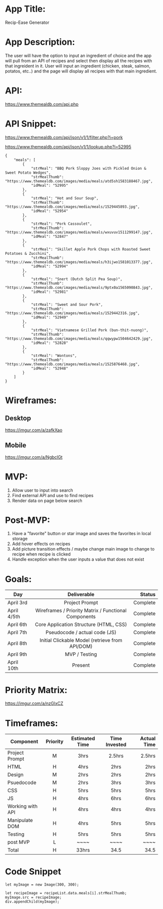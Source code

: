 # App Title: 

Recip-Ease Generator

# App Description: 

The user will have the option to input an ingredient of choice and the app will pull from an API of recipes and select then display all the recipes with that ingreident in it.
User will input an ingredient (chicken, steak, salmon, potatos, etc..) and the page will display all recipes with that main ingredient.

# API: 

https://www.themealdb.com/api.php


# API Snippet: 


https://www.themealdb.com/api/json/v1/1/filter.php?i=pork

https://www.themealdb.com/api/json/v1/1/lookup.php?i=52995

```
{
    "meals": [
        {
            "strMeal": "BBQ Pork Sloppy Joes with Pickled Onion & Sweet Potato Wedges",
            "strMealThumb": "https://www.themealdb.com/images/media/meals/atd5sh1583188467.jpg",
            "idMeal": "52995"
        },
        {
            "strMeal": "Hot and Sour Soup",
            "strMealThumb": "https://www.themealdb.com/images/media/meals/1529445893.jpg",
            "idMeal": "52954"
        },
        {
            "strMeal": "Pork Cassoulet",
            "strMealThumb": "https://www.themealdb.com/images/media/meals/wxuvuv1511299147.jpg",
            "idMeal": "52847"
        },
        {
            "strMeal": "Skillet Apple Pork Chops with Roasted Sweet Potatoes & Zucchini",
            "strMealThumb": "https://www.themealdb.com/images/media/meals/h3ijwo1581013377.jpg",
            "idMeal": "52994"
        },
        {
            "strMeal": "Snert (Dutch Split Pea Soup)",
            "strMealThumb": "https://www.themealdb.com/images/media/meals/9ptx0a1565090843.jpg",
            "idMeal": "52981"
        },
        {
            "strMeal": "Sweet and Sour Pork",
            "strMealThumb": "https://www.themealdb.com/images/media/meals/1529442316.jpg",
            "idMeal": "52949"
        },
        {
            "strMeal": "Vietnamese Grilled Pork (bun-thit-nuong)",
            "strMealThumb": "https://www.themealdb.com/images/media/meals/qqwypw1504642429.jpg",
            "idMeal": "52828"
        },
        {
            "strMeal": "Wontons",
            "strMealThumb": "https://www.themealdb.com/images/media/meals/1525876468.jpg",
            "idMeal": "52948"
        }
    ]
}
```


# Wireframes: 

## Desktop
<!-- https://app.diagrams.net/#G1cXtZlDyh2oefCTbe6kmqAu9uKeNs5DSI -->

https://imgur.com/a/zafkXao

## Mobile
<!-- https://wireframe.cc/pro/edit/330765 -->

https://imgur.com/a/NgbclGt

# MVP: 

1) Allow user to input into search
2) Find external API and use to find recipes
3) Render data on page below search


# Post-MVP: 

1) Have a "favorite" button or star image and saves the favorites in local storage
2) Add hover effects on recipes
3) Add picture transition effects / maybe change main image to change to recipe when recipe is clicked
4) Handle exception when the user inputs a value that does not exist

# Goals: 
|Day	       | Deliverable	                                        | Status     |
|--------------|:------------------------------------------------------:| ----------:|
|April 3rd	   | Project Prompt	                                        | Complete |
|April 4/5th   | Wireframes / Priority Matrix / Functional Components	| Complete |
|April 6th	   | Core Application Structure (HTML, CSS)	                | Complete |
|April 7th	   | Pseudocode / actual code (JS)                          | Complete |
|April 8th	   | Initial Clickable Model	 (retrieve from API/DOM)    | Complete |
|April 9th	   | MVP / Testing                                          | Complete |
|April 10th	   | Present	                                            | Complete |

# Priority Matrix: 

<!-- https://app.diagrams.net/#G1eahL1loI7Yy73Yxicmc9yj5gFxoKo2cn -->

https://imgur.com/a/nzGlxCZ

# Timeframes: 

| Component	        | Priority	| Estimated Time| Time Invested |  Actual Time  |
|-------------------|:---------:|:-------------:|:-------------:|--------------:|
| Project Prompt    |     M     |    3hrs       |    2.5hrs     |     2.5hrs    | 
| HTML              |     H     |    4hrs       |    2hrs       |     2hrs      |
| Design            |     M     |    2hrs       |    2hrs       |     2hrs      |
| Psuedocode        |     M     |    2hrs       |    3hrs       |     3hrs      |
| CSS               |     H     |    5hrs       |    5hrs       |     5hrs      |
| JS                |     H     |    4hrs       |    6hrs       |     6hrs      |
| Working with API	|     H	    |    4hrs       |    4hrs       |     4hrs      |
| Manipulate DOM    |     H     |    4hrs       |    5hrs       |     5hrs      |
| Testing           |     H     |    5hrs       |    5hrs       |     5hrs      |
| post MVP          |     L     |    ~~~~       |    ~~~~       |     ~~~~      |
| Total	            |     H	    |    33hrs      |	 34.5       |     34.5      |

# Code Snippet
```
let myImage = new Image(300, 300);
        
let recipeImage = recipeList.data.meals[i].strMealThumb;
myImage.src = recipeImage;
div.appendChild(myImage);
```